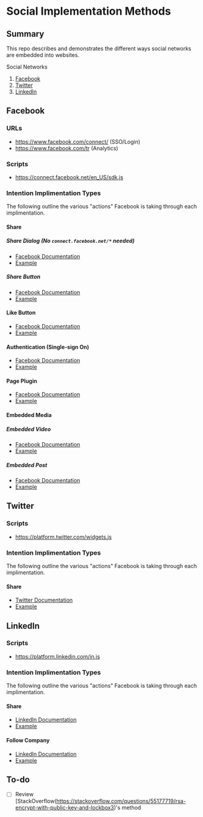 # Social Implementation Methods

## Summary

This repo describes and demonstrates the different ways social networks are embedded into websites.


Social Networks

1. [Facebook](#facebook)
2. [Twitter](#twitter)
3. [LinkedIn](#linkedin)

## Facebook

### URLs

+ https://www.facebook.com/connect/ (SSO/Login)
+ https://www.facebook.com/tr (Analytics)

### Scripts

+ https://connect.facebook.net/en_US/sdk.js

### Intention Implimentation Types

The following outline the various "actions" Facebook is taking through each implimentation.

#### Share

##### Share Dialog (No `connect.facebook.net/*`  needed)

+ [Facebook Documentation](https://developers.facebook.com/docs/sharing/reference/share-dialog)
+ [Example](/social-implementation-examples/facebook/share-dialog)

##### Share Button

+ [Facebook Documentation](https://developers.facebook.com/docs/plugins/share-button)
+ [Example](/social-implementation-examples/facebook/share-button)

#### Like Button

+ [Facebook Documentation](https://developers.facebook.com/docs/plugins/like-button)
+ [Example](/social-implementation-examples/facebook/like-button)

#### Authentication (Single-sign On)

+ [Facebook Documentation](https://developers.facebook.com/docs/facebook-login/)
+ [Example](/social-implementation-examples/facebook/login)

#### Page Plugin

+ [Facebook Documentation](https://developers.facebook.com/docs/plugins/page-plugin/)
+ [Example](/social-implementation-examples/facebook/page-plugin)

#### Embedded Media

##### Embedded Video

+ [Facebook Documentation](https://developers.facebook.com/docs/plugins/embedded-video-player/)
+ [Example](/social-implementation-examples/facebook/embedded-video)

##### Embedded Post

+ [Facebook Documentation](https://developers.facebook.com/docs/plugins/embedded-posts)
+ [Example](/social-implementation-examples/facebook/embedded-post)

<!-- #### Post

### Advertising

### Research/Survey -->

## Twitter

<!-- ### URLs

+ https://www.facebook.com/connect/ (SSO/Login)
+ https://www.facebook.com/tr (Analytics) -->

### Scripts

+ https://platform.twitter.com/widgets.js

### Intention Implimentation Types

The following outline the various "actions" Facebook is taking through each implimentation.

#### Share

+ [Twitter Documentation](https://developer.twitter.com/en/docs/twitter-for-websites/log-in-with-twitter/guides/browser-sign-in-flow)
+ [Example](/social-implementation-examples/twitter/tweet)

## LinkedIn

<!-- ### URLs

+ https://www.facebook.com/connect/ (SSO/Login)
+ https://www.facebook.com/tr (Analytics) -->

### Scripts

+ https://platform.linkedin.com/in.js

### Intention Implimentation Types

The following outline the various "actions" Facebook is taking through each implimentation.

#### Share

+ [LinkedIn Documentation](https://docs.microsoft.com/en-us/linkedin/consumer/integrations/self-serve/plugins/share-plugin)
+ [Example](/social-implementation-examples/linkedin/share)

#### Follow Company

+ [LinkedIn Documentation](https://docs.microsoft.com/en-us/linkedin/consumer/integrations/self-serve/plugins/follow-company-plugin)
+ [Example](/social-implementation-examples/linkedin/follow)

## To-do

- [ ] Review [StackOverflow(https://stackoverflow.com/questions/55177719/rsa-encrypt-with-public-key-and-lockbox3)'s method
